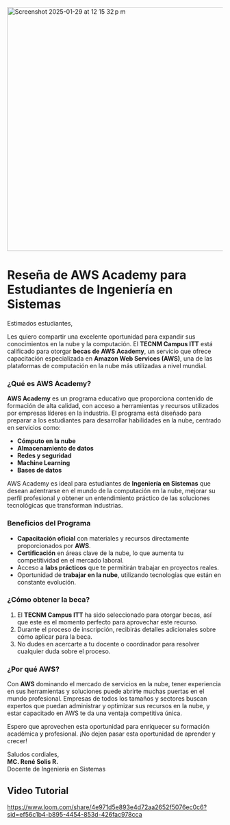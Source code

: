 
<img width="568" alt="Screenshot 2025-01-29 at 12 15 32 p m" src="https://github.com/user-attachments/assets/1c8e39c5-61cd-4c98-8b2c-36c94cbedd64" />


# Reseña de AWS Academy para Estudiantes de Ingeniería en Sistemas

Estimados estudiantes,

Les quiero compartir una excelente oportunidad para expandir sus conocimientos en la nube y la computación. El **TECNM Campus ITT** está calificado para otorgar **becas de AWS Academy**, un servicio que ofrece capacitación especializada en **Amazon Web Services (AWS)**, una de las plataformas de computación en la nube más utilizadas a nivel mundial.

### ¿Qué es AWS Academy?

**AWS Academy** es un programa educativo que proporciona contenido de formación de alta calidad, con acceso a herramientas y recursos utilizados por empresas líderes en la industria. El programa está diseñado para preparar a los estudiantes para desarrollar habilidades en la nube, centrado en servicios como:

- **Cómputo en la nube**
- **Almacenamiento de datos**
- **Redes y seguridad**
- **Machine Learning**
- **Bases de datos**
  
AWS Academy es ideal para estudiantes de **Ingeniería en Sistemas** que desean adentrarse en el mundo de la computación en la nube, mejorar su perfil profesional y obtener un entendimiento práctico de las soluciones tecnológicas que transforman industrias.

### Beneficios del Programa

- **Capacitación oficial** con materiales y recursos directamente proporcionados por **AWS**.
- **Certificación** en áreas clave de la nube, lo que aumenta tu competitividad en el mercado laboral.
- Acceso a **labs prácticos** que te permitirán trabajar en proyectos reales.
- Oportunidad de **trabajar en la nube**, utilizando tecnologías que están en constante evolución.

### ¿Cómo obtener la beca?

1. El **TECNM Campus ITT** ha sido seleccionado para otorgar becas, así que este es el momento perfecto para aprovechar este recurso.
2. Durante el proceso de inscripción, recibirás detalles adicionales sobre cómo aplicar para la beca.
3. No dudes en acercarte a tu docente o coordinador para resolver cualquier duda sobre el proceso.

### ¿Por qué AWS?

Con **AWS** dominando el mercado de servicios en la nube, tener experiencia en sus herramientas y soluciones puede abrirte muchas puertas en el mundo profesional. Empresas de todos los tamaños y sectores buscan expertos que puedan administrar y optimizar sus recursos en la nube, y estar capacitado en AWS te da una ventaja competitiva única.

Espero que aprovechen esta oportunidad para enriquecer su formación académica y profesional. ¡No dejen pasar esta oportunidad de aprender y crecer!

Saludos cordiales,  
**MC. René Solis R.**  
Docente de Ingeniería en Sistemas


## Video Tutorial

https://www.loom.com/share/4e971d5e893e4d72aa2652f5076ec0c6?sid=ef56c1b4-b895-4454-853d-426fac978cca
